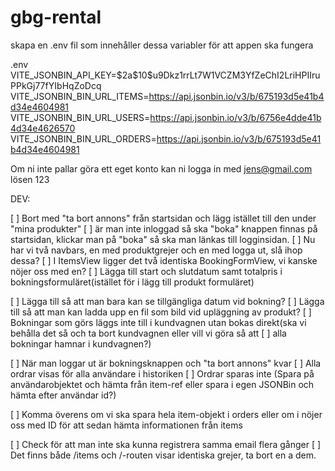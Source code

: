 # gbg-rental

skapa en .env fil som innehåller dessa variabler för att appen ska fungera

.env
VITE_JSONBIN_API_KEY=\$2a\$10\$u9Dkz1rrLt7W1VCZM3YfZeChI2LriHPIIruPPkGj77fYIbHqZoDcq
VITE_JSONBIN_BIN_URL_ITEMS=https://api.jsonbin.io/v3/b/675193d5e41b4d34e4604981
VITE_JSONBIN_BIN_URL_USERS=https://api.jsonbin.io/v3/b/6756e4dde41b4d34e4626570
VITE_JSONBIN_BIN_URL_ORDERS=https://api.jsonbin.io/v3/b/675193d5e41b4d34e4604981

Om ni inte pallar göra ett eget konto kan ni logga in med jens@gmail.com lösen 123



DEV:

[ ] Bort med "ta bort annons" från startsidan och lägg istället till den under "mina produkter"
[ ] är man inte inloggad så ska "boka" knappen finnas på startsidan, klickar man på "boka" så ska man länkas till logginsidan.
[ ] Nu har vi två navbars, en med produktgrejer och en med logga ut, slå ihop dessa?
[ ] I ItemsView ligger det två identiska BookingFormView, vi kanske nöjer oss med en?
[ ] Lägga till start och slutdatum samt totalpris i bokningsformuläret(istället för i lägg till produkt formuläret)

[ ] Lägga till så att man bara kan se tillgängliga datum vid bokning?
[ ] Lägga till så att man kan ladda upp en fil som bild vid upläggning av produkt?
[ ] Bokningar som görs läggs inte till i kundvagnen utan bokas direkt(ska vi behålla det så och ta bort kundvagnen eller vill vi göra så att [ ] alla bokningar hamnar i kundvagnen?)

[ ] När man loggar ut är bokningsknappen och "ta bort annons" kvar
[ ] Alla ordrar visas för alla användare i historiken
[ ] Ordrar sparas inte (Spara på användarobjektet och hämta från item-ref eller spara i egen JSONBin och hämta efter användar id?)

[ ] Komma överens om vi ska spara hela item-objekt i orders eller om i nöjer oss med ID för att sedan hämta informationen från items

[ ] Check för att man inte ska kunna registrera samma email flera gånger
[ ] Det finns både /items och /-routen visar identiska grejer, ta bort en a dem.